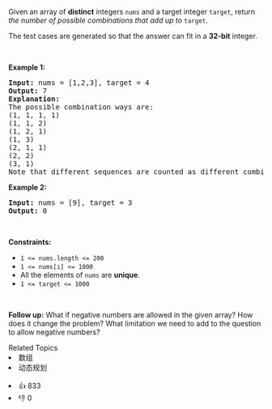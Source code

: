 <p>Given an array of <strong>distinct</strong> integers <code>nums</code> and a target integer <code>target</code>, return <em>the number of possible combinations that add up to</em>&nbsp;<code>target</code>.</p>

<p>The test cases are generated so that the answer can fit in a <strong>32-bit</strong> integer.</p>

<p>&nbsp;</p> 
<p><strong class="example">Example 1:</strong></p>

<pre>
<strong>Input:</strong> nums = [1,2,3], target = 4
<strong>Output:</strong> 7
<strong>Explanation:</strong>
The possible combination ways are:
(1, 1, 1, 1)
(1, 1, 2)
(1, 2, 1)
(1, 3)
(2, 1, 1)
(2, 2)
(3, 1)
Note that different sequences are counted as different combinations.
</pre>

<p><strong class="example">Example 2:</strong></p>

<pre>
<strong>Input:</strong> nums = [9], target = 3
<strong>Output:</strong> 0
</pre>

<p>&nbsp;</p> 
<p><strong>Constraints:</strong></p>

<ul> 
 <li><code>1 &lt;= nums.length &lt;= 200</code></li> 
 <li><code>1 &lt;= nums[i] &lt;= 1000</code></li> 
 <li>All the elements of <code>nums</code> are <strong>unique</strong>.</li> 
 <li><code>1 &lt;= target &lt;= 1000</code></li> 
</ul>

<p>&nbsp;</p> 
<p><strong>Follow up:</strong> What if negative numbers are allowed in the given array? How does it change the problem? What limitation we need to add to the question to allow negative numbers?</p>

<div><div>Related Topics</div><div><li>数组</li><li>动态规划</li></div></div><br><div><li>👍 833</li><li>👎 0</li></div>